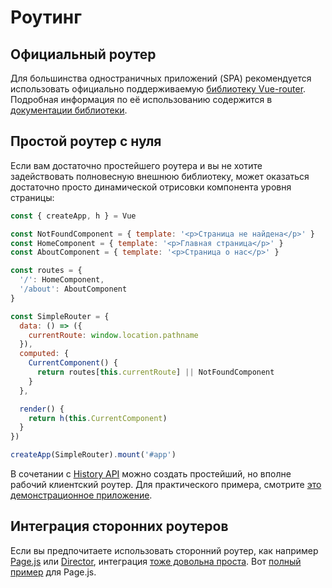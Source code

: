 # Роутинг

## Официальный роутер

Для большинства одностраничных приложений (SPA) рекомендуется использовать официально поддерживаемую [библиотеку Vue-router](https://github.com/vuejs/vue-router-next). Подробная информация по её использованию содержится в [документации библиотеки](https://next.router.vuejs.org/).

## Простой роутер с нуля

Если вам достаточно простейшего роутера и вы не хотите задействовать полновесную внешнюю библиотеку, может оказаться достаточно просто динамической отрисовки компонента уровня страницы:

```js
const { createApp, h } = Vue

const NotFoundComponent = { template: '<p>Страница не найдена</p>' }
const HomeComponent = { template: '<p>Главная страница</p>' }
const AboutComponent = { template: '<p>Страница о нас</p>' }

const routes = {
  '/': HomeComponent,
  '/about': AboutComponent
}

const SimpleRouter = {
  data: () => ({
    currentRoute: window.location.pathname
  }),
  computed: {
    CurrentComponent() {
      return routes[this.currentRoute] || NotFoundComponent
    }
  },

  render() {
    return h(this.CurrentComponent)
  }
})

createApp(SimpleRouter).mount('#app')
```

В сочетании с [History API](https://developer.mozilla.org/en-US/docs/Web/API/History_API/Working_with_the_History_API) можно создать простейший, но вполне рабочий клиентский роутер. Для практического примера, смотрите [это демонстрационное приложение](https://github.com/phanan/vue-3.0-simple-routing-example).

## Интеграция сторонних роутеров

Если вы предпочитаете использовать сторонний роутер, как например [Page.js](https://github.com/visionmedia/page.js) или [Director](https://github.com/flatiron/director), интеграция [тоже довольна проста](https://github.com/phanan/vue-3.0-simple-routing-example/compare/master...pagejs). Вот [полный пример](https://github.com/phanan/vue-3.0-simple-routing-example/tree/pagejs) для Page.js.
